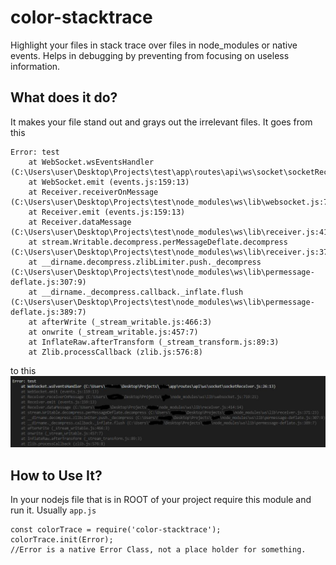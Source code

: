 # color-stacktrace
Highlight your files in stack trace over files in node_modules or native events. Helps in debugging by preventing from focusing on useless information.



## What does it do?
It makes your file stand out and grays out the irrelevant files.
It goes from this
```
Error: test
    at WebSocket.wsEventsHandler (C:\Users\user\Desktop\Projects\test\app\routes\api\ws\socket\socketReceiver.js:26:13)
    at WebSocket.emit (events.js:159:13)
    at Receiver.receiverOnMessage (C:\Users\user\Desktop\Projects\test\node_modules\ws\lib\websocket.js:719:21)
    at Receiver.emit (events.js:159:13)
    at Receiver.dataMessage (C:\Users\user\Desktop\Projects\test\node_modules\ws\lib\receiver.js:414:14)
    at stream.Writable.decompress.perMessageDeflate.decompress (C:\Users\user\Desktop\Projects\test\node_modules\ws\lib\receiver.js:371:23)
    at __dirname.decompress.zlibLimiter.push._decompress (C:\Users\user\Desktop\Projects\test\node_modules\ws\lib\permessage-deflate.js:307:9)
    at __dirname._decompress.callback._inflate.flush (C:\Users\user\Desktop\Projects\test\node_modules\ws\lib\permessage-deflate.js:389:7)
    at afterWrite (_stream_writable.js:466:3)
    at onwrite (_stream_writable.js:457:7)
    at InflateRaw.afterTransform (_stream_transform.js:89:3)
    at Zlib.processCallback (zlib.js:576:8)
   ```
to this
![alt text](https://raw.githubusercontent.com/techsin/color-stacktrace/master/Capture.JPG)

## How to Use It?
In your nodejs file that is in ROOT of your project require this module and run it. Usually `app.js`

```
const colorTrace = require('color-stacktrace');
colorTrace.init(Error);
//Error is a native Error Class, not a place holder for something.
```
